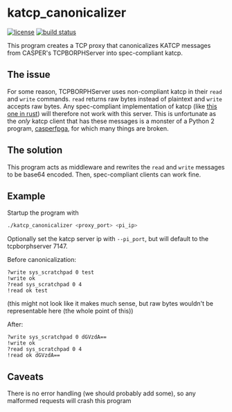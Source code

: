 # katcp_canonicalizer

[![license](https://img.shields.io/badge/license-Apache--2.0_OR_MIT-blue?style=flat-square)](#license)
[![build status](https://img.shields.io/github/workflow/status/GReX-Telescope/katcp/CI/main?style=flat-square&logo=github)](https://github.com/GReX-Telescope/katcp_canonicalizer/actions)

This program creates a TCP proxy that canonicalizes KATCP messages from CASPER's
TCPBORPHServer into spec-compliant katcp.

## The issue

For some reason, TCPBORPHServer uses non-compliant katcp in their `read` and
`write` commands. `read` returns raw bytes instead of plaintext and `write`
accepts raw bytes. Any spec-compliant implementation of katcp (like [this one
in rust](https://github.com/kiranshila/katcp)) will therefore not work with this
server. This is unfortunate as the _only_ katcp client that has these messages
is a monster of a Python 2 program,
[casperfpga](https://github.com/casper-astro/casperfpga), for which many things
are broken.

## The solution

This program acts as middleware and rewrites the `read` and `write` messages to
be base64 encoded. Then, spec-compliant clients can work fine.

## Example

Startup the program with

```sh
./katcp_canonicalizer <proxy_port> <pi_ip>
```

Optionally set the katcp server ip with `--pi_port`, but will default to the
tcpborphserver 7147.

Before canonicalization:

```
?write sys_scratchpad 0 test
!write ok
?read sys_scratchpad 0 4
!read ok test
```

(this might not look like it makes much sense, but raw bytes wouldn't be
representable here (the whole point of this))

After:

```
?write sys_scratchpad 0 dGVzdA==
!write ok
?read sys_scratchpad 0 4
!read ok dGVzdA==
```

## Caveats

There is no error handling (we should probably add some), so any malformed
requests will crash this program
